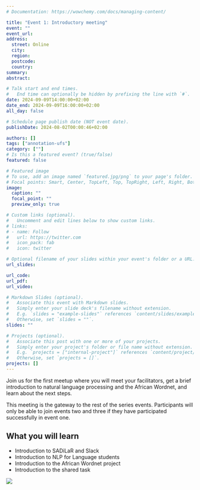 ```yaml
---
# Documentation: https://wowchemy.com/docs/managing-content/

title: "Event 1: Introductory meeting"
event: ""
event_url: 
address:
  street: Online
  city:
  region:
  postcode:
  country:
summary: 
abstract: 

# Talk start and end times.
#   End time can optionally be hidden by prefixing the line with `#`.
date: 2024-09-09T14:00:00+02:00
date_end: 2024-09-09T16:00:00+02:00
all_day: false

# Schedule page publish date (NOT event date).
publishDate: 2024-08-02T00:00:46+02:00

authors: []
tags: ["annotation-ufs"]
category: [""]
# Is this a featured event? (true/false)
featured: false

# Featured image
# To use, add an image named `featured.jpg/png` to your page's folder. 
# Focal points: Smart, Center, TopLeft, Top, TopRight, Left, Right, BottomLeft, Bottom, BottomRight.
image:
  caption: ""
  focal_point: ""
  preview_only: true

# Custom links (optional).
#   Uncomment and edit lines below to show custom links.
# links:
# - name: Follow
#   url: https://twitter.com
#   icon_pack: fab
#   icon: twitter

# Optional filename of your slides within your event's folder or a URL.
url_slides:

url_code:
url_pdf: 
url_video: 

# Markdown Slides (optional).
#   Associate this event with Markdown slides.
#   Simply enter your slide deck's filename without extension.
#   E.g. `slides = "example-slides"` references `content/slides/example-slides.md`.
#   Otherwise, set `slides = ""`.
slides: ""

# Projects (optional).
#   Associate this post with one or more of your projects.
#   Simply enter your project's folder or file name without extension.
#   E.g. `projects = ["internal-project"]` references `content/project/deep-learning/index.md`.
#   Otherwise, set `projects = []`.
projects: []
---
```


Join us for the first meetup where you will meet your facilitators, get a brief introduction to natural language processing and the African Wordnet, and learn about the next steps.

This meeting is the gateway to the rest of the series events. Participants will only be able to join events two and three if they have participated successfully in event one.

## What you will learn

- Introduction to SADiLaR and Slack
- Introduction to NLP for Language students 
- Introduction to the African Wordnet project
- Introduction to the shared task


<a href="https://forms.gle/Fh2XDaDVW3kC8f3z7"><img src="../../../media/register.png"></a>